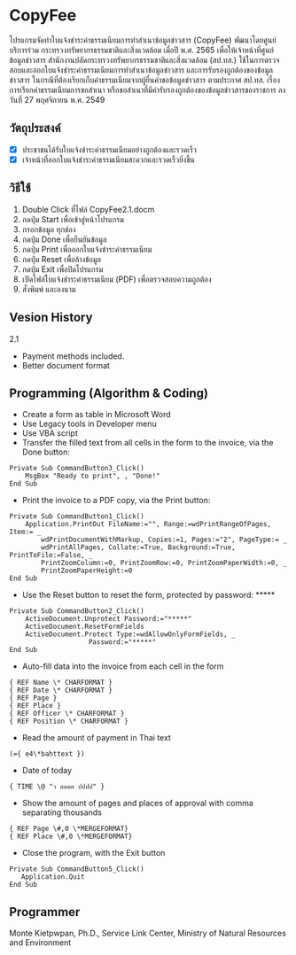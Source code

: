 # CopyFee
โปรแกรมจัดทำใบแจ้งชำระค่าธรรมเนียมการทำสำเนาข้อมูลข่าวสาร (CopyFee) พัฒนาโดยศูนย์บริการร่วม กระทรวงทรัพยากรธรรมชาติและสิ่งแวดล้อม เมื่อปี พ.ศ. 2565 เพื่อให้เจ้าหน้าที่ศูนย์ข้อมูลข่าวสาร สำนักงานปลัดกระทรวงทรัพยากรธรรมชาติและสิ่งแวดล้อม (สป.ทส.) ใช้ในการตรวจสอบและออกใบแจ้งชำระค่าธรรมเนียมการทำสำเนาข้อมูลข่าวสาร และการรับรองถูกต้องของข้อมูลข่าวสาร ในกรณีที่ต้องเรียกเก็บค่าธรรมเนียมจากผู้ยื่นคำขอข้อมูลข่าวสาร ตามประกาศ สป.ทส. เรื่อง การเรียกค่าธรรมเนียมการขอสำเนา หรือขอสำเนาที่มีคำรับรองถูกต้องของข้อมูลข่าวสารของราชการ ลงวันที่  27 พฤศจิกายน พ.ศ. 2549

## วัตถุประสงค์
- [x] ประชาชนได้รับใบแจ้งชำระค่าธรรมเนียมอย่างถูกต้องและรวดเร็ว
- [x] เจ้าหน้าที่ออกใบแจ้งชำระค่าธรรมเนียมสะดวกและรวดเร็วยิ่งขึ้น

## วิธีใช้
1. Double Click ที่ไฟล์ CopyFee2.1.docm
2. กดปุ่ม Start เพื่อเข้าสู่หน้าโปรแกรม
3. กรอกข้อมูล ทุกช่อง
4. กดปุ่ม Done เพื่อยืนยันข้อมูล
5. กดปุ่ม Print เพื่อออกใบแจ้งชำระค่าธรรมเนียม
6. กดปุ่ม Reset เพื่อล้างข้อมูล
7. กดปุ่ม Exit เพื่อปิดโปรแกรม
8. เปิดไฟล์ใบแจ้งชำระค่าธรรมเนียม (PDF) เพื่อตรวจสอบความถูกต้อง
9. สั่งพิมพ์ และลงนาม

## Vesion History
2.1
- Payment methods included.
- Better document format

## Programming (Algorithm & Coding)
- Create a form as table in Microsoft Word
- Use Legacy tools in Developer menu
- Use VBA script 
- Transfer the filled text from all cells in the form to the invoice, via the Done button:
```
Private Sub CommandButton3_Click()
    MsgBox "Ready to print", , "Done!"
End Sub
```
- Print the invoice to a PDF copy, via the Print button:
```
Private Sub CommandButton1_Click()
    Application.PrintOut FileName:="", Range:=wdPrintRangeOfPages, Item:= _
        wdPrintDocumentWithMarkup, Copies:=1, Pages:="2", PageType:= _
        wdPrintAllPages, Collate:=True, Background:=True, PrintToFile:=False, _
        PrintZoomColumn:=0, PrintZoomRow:=0, PrintZoomPaperWidth:=0, _
        PrintZoomPaperHeight:=0
End Sub
```
- Use the Reset button to reset the form, protected by password: *****
```
Private Sub CommandButton2_Click()
    ActiveDocument.Unprotect Password:="*****"
    ActiveDocument.ResetFormFields
    ActiveDocument.Protect Type:=wdAllowOnlyFormFields, _
                    Password:="*****"
End Sub
```
- Auto-fill data into the invoice from each cell in the form
```
{ REF Name \* CHARFORMAT } 
{ REF Date \* CHARFORMAT } 
{ REF Page } 
{ REF Place } 
{ REF Officer \* CHARFORMAT } 
{ REF Position \* CHARFORMAT } 
```
- Read the amount of payment in Thai text
```
(={ e4\*bahttext })
```
- Date of today
```
{ TIME \@ "ว ดดดด ปปปป" }
```
- Show the amount of pages and places of approval with comma separating thousands
```
{ REF Page \#,0 \*MERGEFORMAT}
{ REF Place \#,0 \*MERGEFORMAT}
```
- Close the program, with the Exit button
```
Private Sub CommandButton5_Click()
   Application.Quit
End Sub
```
## Programmer
Monte Kietpwpan, Ph.D.,
Service Link Center, Ministry of Natural Resources and Environment
